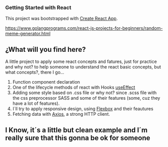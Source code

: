 ### Getting Started with React

This project was bootstrapped with [Create React App](https://github.com/facebook/create-react-app). 

https://www.golangprograms.com/react-js-projects-for-beginners/random-meme-generator.html

## ¿What will you find here?

A little project to apply some react concepts and fatures, just for practice and why not? to help someone to understand the react basic concepts, but what concepts?, there I go... 

1. Function component declaration 
2. One of the lifecycle methods of react with Hooks [useEffect](https://reactjs.org/docs/hooks-reference.html#useeffect)
2. Adding some style based on .css file or why not? since .scss file with the css preprocessor SASS and some of their features (some, cuz they have a lot of features). 
3. I´ll try to apply responsive design, using [Flexbox](https://css-tricks.com/snippets/css/a-guide-to-flexbox/) and their feautures   
4. Fetching data with [Axios](https://github.com/axios/axios), a strong HTTP client.  

## I Know, it´s a little but clean example and I´m really sure that this gonna be ok for someone
